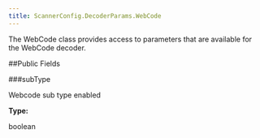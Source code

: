 ```yaml
---
title: ScannerConfig.DecoderParams.WebCode
---
```


The WebCode class provides access to parameters that are available
 for the WebCode decoder.

##Public Fields

###subType

Webcode sub type enabled

**Type:**

boolean


